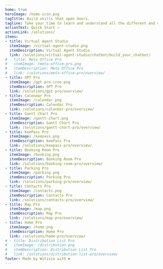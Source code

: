 ```yaml
---
home: true
heroImage: /home-icon.png
tagTitle: Build skills that open doors. 
tagline: Take your time to learn and understand all the different and various Witivio products, from the beginning to the very very end...
actionText: Quick Start →
actionLink: /solutions/
items:
- title: Virtual Agent Studio
  itemImage: /virtual-agent-studio.png
  itemDescription: Virtual Agent Studio
  link: /solutions/virtual-agent-studio/chatbot/build_your_chatbot/
# - title: Meta Office Pro
#   itemImage: /meta-office-pro.png
#   itemDescription: Meta Office Pro
#   link: /solutions/meta-office-pro/overview/
- title: GPT Pro
  itemImage: /gpt-pro-icon.png
  itemDescription: GPT Pro
  link: /solutions/gpt-pro/overview/
- title: Calendar Pro
  itemImage: /calendar.png
  itemDescription: Calendar Pro
  link: /solutions/calendar-pro/overview/
- title: Gantt Chart Pro
  itemImage: /gantt-chart.png
  itemDescription: Gantt Chart Pro
  link: /solutions/gantt-chart-pro/overview/
- title: KeePass Pro
  itemImage: /keepass.png
  itemDescription: KeePass Pro
  link: /solutions/keepass-pro/overview/
- title: Booking Room Pro
  itemImage: /booking.png
  itemDescription: Booking Room Pro
  link: /solutions/booking-room-pro/overview/
- title: Parking Pro
  itemImage: /parking.png
  itemDescription: Parking Pro
  link: /solutions/parking-pro/overview/
- title: Contacts Pro
  itemImage: /contacts.png
  itemDescription: Contacts Pro
  link: /solutions/contacts-pro/overview/
- title: Map Pro
  itemImage: /map.png
  itemDescription: Map Pro
  link: /solutions/map-pro/overview/
- title: Home Pro
  itemImage: /home.png
  itemDescription: Home Pro
  link: /solutions/home-pro/overview/
# - title: Distribution List Pro
#   itemImage: /distribution.png
#   itemDescription: Distribution List Pro
#   link: /solutions/distribution-list-pro/overview/
footer: Made by Witivio with ❤️
---
```

